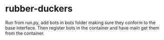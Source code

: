 # rubber-duckers
Run from run.py, add bots in bots folder making sure they conform to the base interface.
Then register bots in the container and have main get them from the container.

